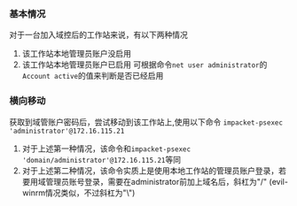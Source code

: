 ### 基本情况
对于一台加入域控后的工作站来说，有以下两种情况
1. 该工作站本地管理员账户没启用
2. 该工作站本地管理员账户已启用
可根据命令`net user administrator`的`Account active`的值来判断是否已经启用

### 横向移动
获取到域管账户密码后，尝试移动到该工作站上,使用以下命令
`impacket-psexec 'administrator'@172.16.115.21`
1. 对于上述第一种情况，该命令和`impacket-psexec 'domain/administrator'@172.16.115.21`等同
2. 对于上述第二种情况，该命令实质上是使用本地工作站的管理员账户登录，若要用域管理员账号登录，需要在administrator前加上域名后，斜杠为"/" (evil-winrm情况类似，不过斜杠为"\\")